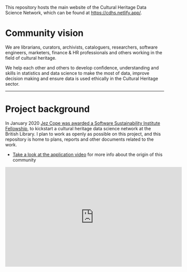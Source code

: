 This repository hosts the main website of the Cultural Heritage Data Science Network, which can be found at <https://cdhs.netlify.app/>.

# Community vision

We are librarians, curators, archivists, cataloguers, researchers, software engineers, marketers, finance & HR professionals and others working in the field of cultural heritage.

We help each other and others to develop confidence, understanding and skills in statistics and data science to make the most of data, improve decision making and ensure data is used ethically in the Cultural Heritage sector.

* * * * * * * * * * * * * * * * * * * * * * * * * * * * * * * * * * * * * * * *

# Project background

In January 2020 [Jez Cope was awarded a Software Sustainability Institute Fellowship][fellowship], to kickstart a cultural heritage data science network at the British Library. I plan to work as openly as possible on this project, and this repository is home to plans, reports and other documents related to the work.

- [Take a look at the application video][video] for more info about the origin of this community

[video]: https://scitech.video/videos/watch/6e80095f-42cc-4fa3-9596-4cfe355440cc "SSI Fellowship application 2020"

<iframe width="560" height="315" sandbox="allow-same-origin allow-scripts" src="https://scitech.video/videos/embed/6e80095f-42cc-4fa3-9596-4cfe355440cc" frameborder="0" allowfullscreen></iframe>

[fellowship]: https://erambler.co.uk/blog/ssi-fellowship/
